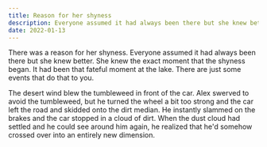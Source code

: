 ```yaml
---
title: Reason for her shyness
description: Everyone assumed it had always been there but she knew better.
date: 2022-01-13
---
```


There was a reason for her shyness. Everyone assumed it had always been there but she knew better. She knew the exact moment that the shyness began. It had been that fateful moment at the lake. There are just some events that do that to you.

The desert wind blew the tumbleweed in front of the car. Alex swerved to avoid the tumbleweed, but he turned the wheel a bit too strong and the car left the road and skidded onto the dirt median. He instantly slammed on the brakes and the car stopped in a cloud of dirt. When the dust cloud had settled and he could see around him again, he realized that he'd somehow crossed over into an entirely new dimension.